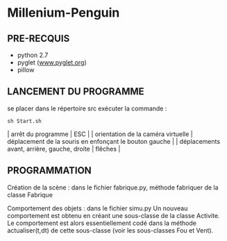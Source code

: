 # Millenium-Penguin

## PRE-RECQUIS

* python 2.7
* pyglet (www.pyglet.org)
* pillow

## LANCEMENT DU PROGRAMME

se placer dans le répertoire src
exécuter la commande :

```
sh Start.sh
```

| arrêt du programme                 | ESC                                   |
| orientation de la caméra virtuelle | déplacement de la souris en enfonçant le bouton gauche |
| déplacements avant, arrière,  gauche, droite | flêches |

## PROGRAMMATION

Création de la scène : dans le fichier fabrique.py, méthode fabriquer de la classe Fabrique

Comportement des objets : dans le fichier simu.py
Un nouveau comportement est obtenu en créant une sous-classe de la classe Activite.
Le comportement est alors essentiellement codé dans la méthode actualiser(t,dt) de cette sous-classe (voir les sous-classes Fou et Vent).






